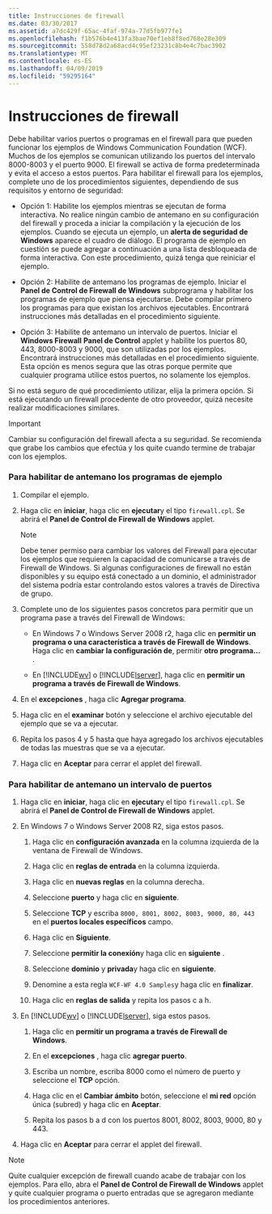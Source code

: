 ```yaml
---
title: Instrucciones de firewall
ms.date: 03/30/2017
ms.assetid: a7dc429f-65ac-4faf-974a-77d5fb977fe1
ms.openlocfilehash: f1b576b4e413fa3bae70ef1eb8f8ed768e28e309
ms.sourcegitcommit: 558d78d2a68acd4c95ef23231c8b4e4c7bac3902
ms.translationtype: MT
ms.contentlocale: es-ES
ms.lasthandoff: 04/09/2019
ms.locfileid: "59295164"
---
```

# <a name="firewall-instructions"></a>Instrucciones de firewall
Debe habilitar varios puertos o programas en el firewall para que pueden funcionar los ejemplos de Windows Communication Foundation (WCF). Muchos de los ejemplos se comunican utilizando los puertos del intervalo 8000-8003 y el puerto 9000. El firewall se activa de forma predeterminada y evita el acceso a estos puertos. Para habilitar el firewall para los ejemplos, complete uno de los procedimientos siguientes, dependiendo de sus requisitos y entorno de seguridad:  
  
-   Opción 1: Habilite los ejemplos mientras se ejecutan de forma interactiva. No realice ningún cambio de antemano en su configuración del firewall y proceda a iniciar la compilación y la ejecución de los ejemplos. Cuando se ejecuta un ejemplo, un **alerta de seguridad de Windows** aparece el cuadro de diálogo. El programa de ejemplo en cuestión se puede agregar a continuación a una lista desbloqueada de forma interactiva. Con este procedimiento, quizá tenga que reiniciar el ejemplo.  
  
-   Opción 2: Habilite de antemano los programas de ejemplo. Iniciar el **Panel de Control de Firewall de Windows** subprograma y habilitar los programas de ejemplo que piensa ejecutarse. Debe compilar primero los programas para que existan los archivos ejecutables. Encontrará instrucciones más detalladas en el procedimiento siguiente.  
  
-   Opción 3: Habilite de antemano un intervalo de puertos. Iniciar el **Windows Firewall** **Panel de Control** applet y habilite los puertos 80, 443, 8000-8003 y 9000, que son utilizadas por los ejemplos. Encontrará instrucciones más detalladas en el procedimiento siguiente. Esta opción es menos segura que las otras porque permite que cualquier programa utilice estos puertos, no solamente los ejemplos.  
  
 Si no está seguro de qué procedimiento utilizar, elija la primera opción. Si está ejecutando un firewall procedente de otro proveedor, quizá necesite realizar modificaciones similares.  
  
> [!IMPORTANT]
>  Cambiar su configuración del firewall afecta a su seguridad. Se recomienda que grabe los cambios que efectúa y los quite cuando termine de trabajar con los ejemplos.  
  
### <a name="to-enable-samples-programs-in-advance"></a>Para habilitar de antemano los programas de ejemplo  
  
1. Compilar el ejemplo.  
  
2. Haga clic en **iniciar**, haga clic en **ejecutar**y el tipo `firewall.cpl`. Se abrirá el **Panel de Control de Firewall de Windows** applet.  
  
    > [!NOTE]
    >  Debe tener permiso para cambiar los valores del Firewall para ejecutar los ejemplos que requieren la capacidad de comunicarse a través de Firewall de Windows. Si algunas configuraciones de firewall no están disponibles y su equipo está conectado a un dominio, el administrador del sistema podría estar controlando estos valores a través de Directiva de grupo.  
  
3. Complete uno de los siguientes pasos concretos para permitir que un programa pase a través del Firewall de Windows:  
  
    -   En Windows 7 o Windows Server 2008 r2, haga clic en **permitir un programa o una característica a través de Firewall de Windows**. Haga clic en **cambiar la configuración de**, permitir **otro programa...** .  
  
    -   En [!INCLUDE[wv](../../../../includes/wv-md.md)] o [!INCLUDE[lserver](../../../../includes/lserver-md.md)], haga clic en **permitir un programa a través de Firewall de Windows**.  
  
4. En el **excepciones** , haga clic **Agregar programa**.  
  
5. Haga clic en el **examinar** botón y seleccione el archivo ejecutable del ejemplo que se va a ejecutar.  
  
6. Repita los pasos 4 y 5 hasta que haya agregado los archivos ejecutables de todas las muestras que se va a ejecutar.  
  
7. Haga clic en **Aceptar** para cerrar el applet del firewall.  
  
### <a name="to-enable-a-port-range-in-advance"></a>Para habilitar de antemano un intervalo de puertos  
  
1. Haga clic en **iniciar**, haga clic en **ejecutar**y el tipo `firewall.cpl`. Se abrirá el **Panel de Control de Firewall de Windows** applet.  
  
2. En Windows 7 o Windows Server 2008 R2, siga estos pasos.  
  
    1.  Haga clic en **configuración avanzada** en la columna izquierda de la ventana de Firewall de Windows.  
  
    2.  Haga clic en **reglas de entrada** en la columna izquierda.  
  
    3.  Haga clic en **nuevas reglas** en la columna derecha.  
  
    4.  Seleccione **puerto** y haga clic en **siguiente**.  
  
    5.  Seleccione **TCP** y escriba `8000, 8001, 8002, 8003, 9000, 80, 443` en el **puertos locales específicos** campo.  
  
    6.  Haga clic en **Siguiente**.  
  
    7.  Seleccione **permitir la conexión**y haga clic en **siguiente** .  
  
    8.  Seleccione **dominio** y **privada**y haga clic en **siguiente**.  
  
    9. Denomine a esta regla `WCF-WF 4.0 Samples`y haga clic en **finalizar**.  
  
    10. Haga clic en **reglas de salida** y repita los pasos c a h.  
  
3. En [!INCLUDE[wv](../../../../includes/wv-md.md)] o [!INCLUDE[lserver](../../../../includes/lserver-md.md)], siga estos pasos.  
  
    1.  Haga clic en **permitir un programa a través de Firewall de Windows**.  
  
    2.  En el **excepciones** , haga clic **agregar puerto**.  
  
    3.  Escriba un nombre, escriba 8000 como el número de puerto y seleccione el **TCP** opción.  
  
    4.  Haga clic en el **Cambiar ámbito** botón, seleccione el **mi red** opción única (subred) y haga clic en **Aceptar**.  
  
    5.  Repita los pasos b a d con los puertos 8001, 8002, 8003, 9000, 80 y 443.  
  
4. Haga clic en **Aceptar** para cerrar el applet del firewall.  
  
> [!NOTE]
>  Quite cualquier excepción de firewall cuando acabe de trabajar con los ejemplos. Para ello, abra el **Panel de Control de Firewall de Windows** applet y quite cualquier programa o puerto entradas que se agregaron mediante los procedimientos anteriores.
